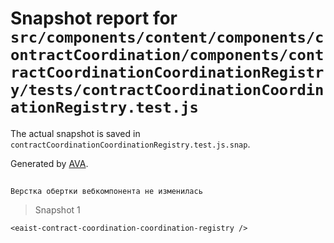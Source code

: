 # Snapshot report for `src/components/content/components/contractCoordination/components/contractCoordinationCoordinationRegistry/tests/contractCoordinationCoordinationRegistry.test.js`

The actual snapshot is saved in `contractCoordinationCoordinationRegistry.test.js.snap`.

Generated by [AVA](https://avajs.dev).

## 
    Верстка обертки вебкомпонента не изменилась


> Snapshot 1

    <eaist-contract-coordination-coordination-registry />
